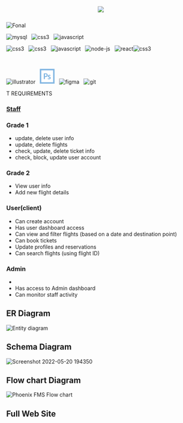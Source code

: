 
<h1 align="center"><img src="https://user-images.githubusercontent.com/87765555/169574300-8dc5cefc-c1c4-4471-b8c2-5200a2546960.png" width="400px"></h1>




  
![Fonal](https://user-images.githubusercontent.com/87765555/169575365-7c3cd1e2-a855-4897-9677-0d277cfe6986.png)


 


 
 <p align="left">  
 <img src="https://thepiguy.altervista.org/wp-content/uploads/2017/06/mysql-logo.jpg" alt="mysql" width="70"/>&nbsp;&nbsp;
 <img src="https://www.vectorlogo.zone/logos/java/java-vertical.svg" alt="css3" height="50"/>&nbsp;&nbsp;
 <img src="https://www.vectorlogo.zone/logos/springio/springio-ar21.svg" alt="javascript" height="40"/>&nbsp;&nbsp;
 
 </p>
 <p align="left">  
 <img src="https://www.vectorlogo.zone/logos/w3_html5/w3_html5-icon.svg" alt="css3" width="40" height="40"/>&nbsp;&nbsp;
 <img src="https://www.vectorlogo.zone/logos/w3_css/w3_css-icon.svg" alt="css3" width="40" height="40"/>&nbsp;&nbsp;
 <img src="https://cdn.iconscout.com/icon/free/png-512/javascript-2752148-2284965.png" alt="javascript" height="40"/>&nbsp;&nbsp;
 <img src="https://upload.wikimedia.org/wikipedia/commons/d/d9/Node.js_logo.svg" alt="node-js" width="50"/>&nbsp;&nbsp;
 <img src="https://encrypted-tbn0.gstatic.com/images?q=tbn:ANd9GcTOPJvR-kaQcRrzFQikt6g94ZSNoXHAW1vtrDuHuzHROHyf6RWRAiL-Y1BRWnVZShZEmT8&usqp=CAU" alt="react" width="42" /><img src="https://www.vectorlogo.zone/logos/tailwindcss/tailwindcss-ar21.svg" alt="css3"/>
 </p><br>
 <p align="left">  
  <img src="https://www.vectorlogo.zone/logos/adobe_illustrator/adobe_illustrator-icon.svg" alt="illustrator" width="40" height="40"/>&nbsp;&nbsp;
  <img src="https://raw.githubusercontent.com/devicons/devicon/master/icons/photoshop/photoshop-line.svg" alt="photoshop" width="40" height="40"/>&nbsp;&nbsp;
  <img src="https://www.vectorlogo.zone/logos/figma/figma-icon.svg" alt="figma" width="40" height="40"/>&nbsp;&nbsp;
  <img src="https://www.vectorlogo.zone/logos/git-scm/git-scm-icon.svg" alt="git" width="40" height="40"/>&nbsp;&nbsp;
  
 </p>



T REQUIREMENTS 
### <u>Staff</u>

### Grade 1
* update, delete user info
* update, delete flights
* check, update, delete ticket info
* check, block, update user account
### Grade 2
* View user info
* Add new flight details
### User(client)
* Can create account
* Has user dashboard access
* Can view and filter flights (based on a date and destination point)
* Can book tickets
* Update profiles and reservations
* Can search flights (using flight ID)
### Admin

* 
* Has access to Admin dashboard
* Can monitor staff activity





## ER Diagram

![Entity diagram](https://user-images.githubusercontent.com/87765555/169546456-c01ea0a1-9b00-444b-81de-b28266adadaa.jpg)

## Schema Diagram

![Screenshot 2022-05-20 194350](https://user-images.githubusercontent.com/87765555/169546939-c9600f46-e78f-46f4-a974-a98c1d858e7f.png)
## Flow chart Diagram

![Phoenix FMS Flow chart](https://user-images.githubusercontent.com/87765555/169551431-b10d6ef4-1731-43ee-8084-50ee4d6f4d9e.jpg)
## Full Web Site










